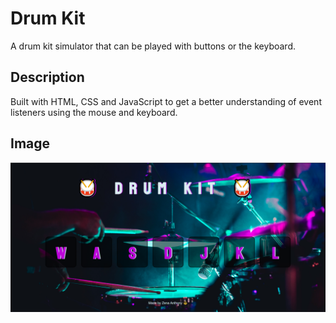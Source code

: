 # Drum Kit

A drum kit simulator that can be played with buttons or the keyboard. 

## Description

Built with HTML, CSS and JavaScript to get a better understanding of event listeners using the mouse and keyboard. 

## Image
![Drum Kit Screenshot](/images/drum-kit-screenshot.png)
